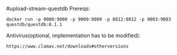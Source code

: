 #upload-stream-questdb 
Prereqs:
```
docker run -p 9000:9000 -p 9009:9009 -p 8812:8812 -p 9003:9003 questdb/questdb:8.1.1
```

Antivirus(optional, implementation has to be modified):
```
https://www.clamav.net/downloads#otherversions
```
